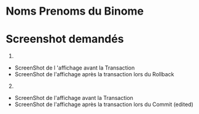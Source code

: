 # Noms Prenoms du Binome

# Screenshot demandés
1)
- ScreenShot de l 'affichage avant la Transaction
- ScreenShot  de l'affichage après la  transaction lors du Rollback

2)
- ScreenShot de l'affichage avant la Transaction
- ScreenShot de l'affichage après la  transaction lors du Commit (edited)
